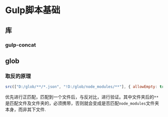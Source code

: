 # Gulp脚本基础

## 库

### gulp-concat

## glob

### 取反的原理

```js
src(["D:/glob/**/*.json", "!D:/glob/node_modules/**"], { allowEmpty: true })
```

优先进行正匹配，匹配到一个文件后，与反对比，进行验证。其中文件夹后的`**`是匹配文件及文件夹的，必须携带，否则就会变成是否匹配`node_modules`文件夹本身，而非其下文件.